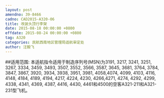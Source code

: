 ```yaml
---
layout: post
amendno: 39-8466
cadno: CAD2015-A320-06
title: 改装头顶行李架
date: 2015-08-18 00:00:00 +0800
effdate: 2015-08-24 00:00:00 +0800
tag: A320
categories: 民航西南地区管理局适航审定处
author: 汪毅飞
---
```


##适用范围:
本适航指令适用于制造序列号(MSN)为3191, 3217, 3241, 3251, 3267, 3334, 3459, 3493, 3507, 3552, 3566, 3587, 3645, 3681, 3764, 3784, 3847, 3867, 3920, 3934, 3938, 3951, 3981, 4058,4074, 4099, 4103, 4116, 4148, 4184, 4189, 4194, 4217, 4224, 4230, 4266,4271, 4274, 4292, 4299, 4338, 4341, 4369, 4387, 4416, 4430, 4461和4500的空客A321-211和A321-231型飞机。

